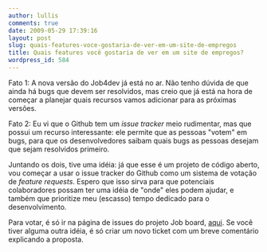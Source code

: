 ```yaml
---
author: lullis
comments: true
date: 2009-05-29 17:39:16
layout: post
slug: quais-features-voce-gostaria-de-ver-em-um-site-de-empregos
title: Quais features você gostaria de ver em um site de empregos?
wordpress_id: 584
---
```


Fato 1: A nova versão do Job4dev já está no ar. Não tenho dúvida de que ainda há bugs que devem ser resolvidos, mas creio que já está na hora de começar a planejar quais recursos vamos adicionar para as próximas versões.

Fato 2: Eu vi que o Github tem um *issue tracker* meio rudimentar, mas que possui um recurso interessante: ele permite que as pessoas "votem" em bugs, para que os desenvolvedores saibam quais bugs as pessoas desejam que sejam resolvidos primeiro.

Juntando os dois, tive uma idéia: já que esse é um projeto de código aberto, vou começar a usar o issue tracker do Github como um sistema de votação de *feature requests*. Espero que isso sirva para que potenciais colaboradores possam ter uma idéia de "onde" eles podem ajudar, e também que prioritize meu (escasso) tempo dedicado para o desenvolvimento.

Para votar, é só ir na página de issues do projeto Job board, [aqui](http://github.com/lullis/jobboard/issues). Se você tiver alguma outra idéia, é só criar um novo ticket com um breve comentário explicando a proposta.
